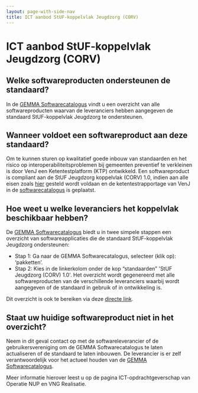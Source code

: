 ```yaml
---
layout: page-with-side-nav
title: ICT aanbod StUF-koppelvlak Jeugdzorg (CORV)
---
```

# ICT aanbod StUF-koppelvlak Jeugdzorg (CORV)

## Welke softwareproducten ondersteunen de standaard?

In de [GEMMA
Softwarecatalogus](https://www.softwarecatalogus.nl/pakketten/norm_version/StUF%20Jeugdzorgonderzoek%20%28CORV%29%201%252E0)
vindt u een overzicht van alle softwareproducten waarvan de leveranciers
hebben aangegeven de standaard StUF-koppelvlak Jeugdzorg te
ondersteunen.

## Wanneer voldoet een softwareproduct aan deze standaard?

Om te kunnen sturen op kwalitatief goede inbouw van standaarden en het
risico op interoperabiliteitsproblemen bij gemeenten preventief te
verkleinen is door VenJ een Ketentestplatform (KTP) ontwikkeld. Een
softwareproduct is compliant aan de StUF Jeugdzorg koppelvlak (CORV)
1.0, indien aan alle eisen zoals [
hier](./Compliancy.md) gesteld
wordt voldaan en de ketentestrapportage van VenJ in de
[softwarecatalogus](https://www.softwarecatalogus.nl/GEMMA) is
geplaatst.

## Hoe weet u welke leveranciers het koppelvlak beschikbaar hebben?

De [GEMMA Softwarecatalogus](https://www.softwarecatalogus.nl/) biedt u
in twee simpele stappen een overzicht van softwareapplicaties die de
standaard StUF-koppelvlak Jeugdzorg ondersteunen:

- Stap 1: Ga naar de GEMMA Softwarecatalogus, selecteer (klik op):
  ‘pakketten’.
- Stap 2: Kies in de linkerkolom onder de kop “standaarden” 'StUF
  Jeugdzorg (CORV) 1.0'. Het overzicht wordt gegenereerd met alle
  softwareproducten van de verschillende leveranciers waarbij wordt
  aangegeven of de standaard in gebruik of in ontwikkeling is.

Dit overzicht is ook te bereiken via deze [directe
link](https://www.softwarecatalogus.nl/pakketten/norm_version/StUF%20Jeugdzorg%20%28CORV%29%201%252E0).

## Staat uw huidige softwareproduct niet in het overzicht?

Neem in dit geval contact op met de softwareleverancier of de
gebruikersvereniging om de GEMMA Softwarecatalogus te laten actualiseren
of de standaard te laten inbouwen. De leverancier is er zelf
verantwoordelijk voor het actueel houden van de [GEMMA
Softwarecatalogus](https://www.softwarecatalogus.nl/).

Meer informatie hierover leest u op de pagina ICT-opdrachtgeverschap van
Operatie NUP en VNG Realisatie.
